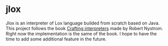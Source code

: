 # jlox

Jlox is an interpreter of Lox language builded from scratch based on Java.
This project follows the book [Crafting interpreters](https://craftinginterpreters.com/) made by Robert Nystrom.
Right now the implementation is the same of the book.
I hope to have the time to add some additional feature in the future.
